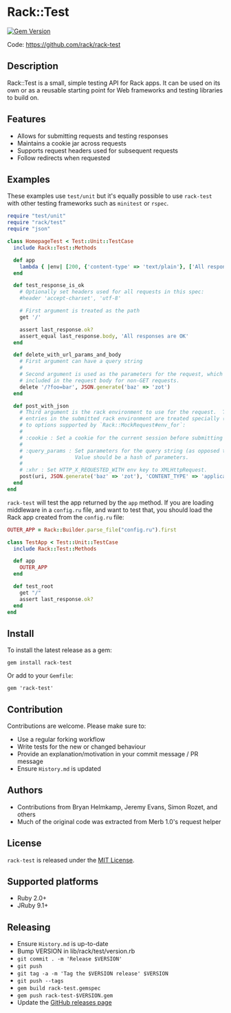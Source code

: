 # Rack::Test
[![Gem Version](https://badge.fury.io/rb/rack-test.svg)](https://badge.fury.io/rb/rack-test)

Code: https://github.com/rack/rack-test

## Description

Rack::Test is a small, simple testing API for Rack apps. It can be used on its
own or as a reusable starting point for Web frameworks and testing libraries
to build on.

## Features

* Allows for submitting requests and testing responses
* Maintains a cookie jar across requests
* Supports request headers used for subsequent requests
* Follow redirects when requested

## Examples

These examples use `test/unit` but it's equally possible to use `rack-test` with
other testing frameworks such as `minitest` or `rspec`.

```ruby
require "test/unit"
require "rack/test"
require "json"

class HomepageTest < Test::Unit::TestCase
  include Rack::Test::Methods

  def app
    lambda { |env| [200, {'content-type' => 'text/plain'}, ['All responses are OK']] }
  end

  def test_response_is_ok
    # Optionally set headers used for all requests in this spec:
    #header 'accept-charset', 'utf-8'

    # First argument is treated as the path
    get '/'

    assert last_response.ok?
    assert_equal last_response.body, 'All responses are OK'
  end

  def delete_with_url_params_and_body
    # First argument can have a query string
    #
    # Second argument is used as the parameters for the request, which will be
    # included in the request body for non-GET requests.
    delete '/?foo=bar', JSON.generate('baz' => 'zot')
  end

  def post_with_json
    # Third argument is the rack environment to use for the request.  The following
    # entries in the submitted rack environment are treated specially (in addition
    # to options supported by `Rack::MockRequest#env_for`:
    #
    # :cookie : Set a cookie for the current session before submitting the request.
    #
    # :query_params : Set parameters for the query string (as opposed to the body).
    #                 Value should be a hash of parameters.
    #
    # :xhr : Set HTTP_X_REQUESTED_WITH env key to XMLHttpRequest.
    post(uri, JSON.generate('baz' => 'zot'), 'CONTENT_TYPE' => 'application/json')
  end
end
```

`rack-test` will test the app returned by the `app` method.  If you are loading middleware
in a `config.ru` file, and want to test that, you should load the Rack app created from
the `config.ru` file:

```ruby
OUTER_APP = Rack::Builder.parse_file("config.ru").first

class TestApp < Test::Unit::TestCase
  include Rack::Test::Methods

  def app
    OUTER_APP
  end

  def test_root
    get "/"
    assert last_response.ok?
  end
end
```

## Install

To install the latest release as a gem:

```
gem install rack-test
```

Or add to your `Gemfile`:

```
gem 'rack-test'
```

## Contribution

Contributions are welcome. Please make sure to:

* Use a regular forking workflow
* Write tests for the new or changed behaviour
* Provide an explanation/motivation in your commit message / PR message
* Ensure `History.md` is updated

## Authors

- Contributions from Bryan Helmkamp, Jeremy Evans, Simon Rozet, and others
- Much of the original code was extracted from Merb 1.0's request helper

## License

`rack-test` is released under the [MIT License](MIT-LICENSE.txt).

## Supported platforms

* Ruby 2.0+
* JRuby 9.1+

## Releasing

* Ensure `History.md` is up-to-date
* Bump VERSION in lib/rack/test/version.rb
* `git commit . -m 'Release $VERSION'`
* `git push`
* `git tag -a -m 'Tag the $VERSION release' $VERSION`
* `git push --tags`
* `gem build rack-test.gemspec`
* `gem push rack-test-$VERSION.gem`
* Update the [GitHub releases page](https://github.com/rack/rack-test/releases)
